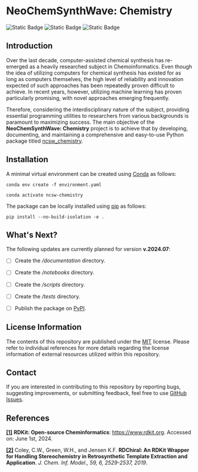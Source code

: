 # NeoChemSynthWave: Chemistry
![Static Badge](https://img.shields.io/badge/ncsw__chemistry-v.2024.06.1-%237A93DC?logo=github&style=flat)
![Static Badge](https://img.shields.io/badge/Institute%20of%20Science%20Tokyo-%231C3177?style=flat)
![Static Badge](https://img.shields.io/badge/Elix%2C%20Inc.-%235EB6B3?style=flat)


## Introduction
Over the last decade, computer-assisted chemical synthesis has re-emerged as a heavily researched subject in
Chemoinformatics. Even though the idea of utilizing computers for chemical synthesis has existed for as long as
computers themselves, the high level of reliability and innovation expected of such approaches has been repeatedly
proven difficult to achieve. In recent years, however, utilizing machine learning has proven particularly promising,
with novel approaches emerging frequently.

Therefore, considering the interdisciplinary nature of the subject, providing essential programming utilities to
researchers from various backgrounds is paramount to maximizing success. The main objective of the **NeoChemSynthWave:
Chemistry** project is to achieve that by developing, documenting, and maintaining a comprehensive and easy-to-use
Python package titled [ncsw_chemistry](/ncsw_chemistry).


## Installation
A minimal virtual environment can be created using [Conda](https://docs.conda.io/en/latest) as follows:

```shell
conda env create -f environment.yaml

conda activate ncsw-chemistry
```

The package can be locally installed using [pip](https://pip.pypa.io/en/stable) as follows:

```shell
pip install --no-build-isolation -e .
```


## What's Next?
The following updates are currently planned for version **v.2024.07**:

- [ ] Create the _/documentation_ directory.
- [ ] Create the _/notebooks_ directory.
- [ ] Create the _/scripts_ directory.
- [ ] Create the _/tests_ directory.
- [ ] Publish the package on [PyPI](https://pypi.org).


## License Information
The contents of this repository are published under the [MIT](/LICENSE) license. Please refer to individual references
for more details regarding the license information of external resources utilized within this repository.


## Contact
If you are interested in contributing to this repository by reporting bugs, suggesting improvements, or submitting
feedback, feel free to use [GitHub Issues](https://github.com/neo-chem-synth-wave/ncsw-chemistry/issues).


## References
**[[1]](https://www.rdkit.org)** **RDKit: Open-source Cheminformatics**: https://www.rdkit.org. Accessed on: June
1st, 2024.

**[[2]](https://doi.org/10.1021/acs.jcim.9b00286)** Coley, C.W., Green, W.H., and Jensen K.F. **RDChiral: An RDKit
Wrapper for Handling Stereochemistry in Retrosynthetic Template Extraction and Application**. _J. Chem. Inf. Model., 59,
6, 2529-2537, 2019_.
